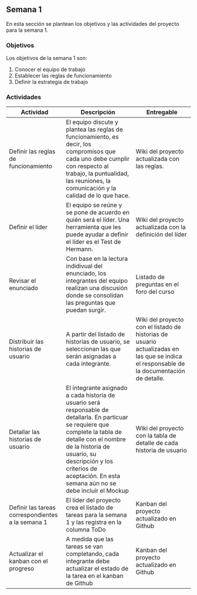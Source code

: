 ## Semana 1

En esta sección se plantean los objetivos y las actividades del proyecto para la semana 1.

### Objetivos

Los objetivos de la semana 1 son:

1. Conocer el equipo de trabajo
2. Establecer las reglas de funcionamiento
3. Definir la estrategia de trabajo

### Actividades

| Actividad                                         | Descripción                                                                                                                                                                                                                                                                        | Entregable                                                                                                                                |
| ------------------------------------------------- | ---------------------------------------------------------------------------------------------------------------------------------------------------------------------------------------------------------------------------------------------------------------------------------- | ----------------------------------------------------------------------------------------------------------------------------------------- |
| Definir las reglas de funcionamiento              | El equipo discute y plantea las reglas de funcionamiento, es decir, los compromisos que cada uno debe cumplir con respecto al trabajo, la puntualidad, las reuniones, la comunicación y la calidad de lo que hace.                                                                 | Wiki del proyecto actualizada con las reglas.                                                                                             |
| Definir el líder                                  | El equipo se reúne y se pone de acuerdo en quién será el líder. Una herramienta que les puede ayudar a definir el líder es el Test de Hermann.                                                                                                                                     | Wiki del proyecto actualizada con la definición del líder                                                                                 |
| Revisar el enunciado                              | Con base en la lectura indidivual del enunciado, los integrantes del equipo realizan una discusión donde se consolidan las preguntas que puedan surgir.                                                                                                                            | Listado de preguntas en el foro del curso                                                                                                 |
| Distribuir las historias de usuario               | A partir del listado de historias de usuario, se seleccionan las que serán asignadas a cada integrante.                                                                                                                                                                            | Wiki del proyecto con el listado de historias de usuario actualizadas en las que se indica el responsable de la documentación de detalle. |
| Detallar las historias de usuario                 | El integrante asignado a cada historia de usuario será responsable de detallarla. En particuar se requiere que complete la tabla de detalle con el nombre de la historia de usuario, su descripción y los criterios de aceptación. En esta semana aún no se debe incluir el Mockup | Wiki del proyecto con la tabla de detalle de cada historia de usuario                                                                     |
| Definir las tareas correspondientes a la semana 1 | El líder del proyecto crea el listado de tareas para la semana 1 y las registra en la columna ToDo                                                                                                                                                                                 | Kanban del proyecto actualizado en Github                                                                                                 |
| Actualizar el kanban con el progreso              | A medida que las tareas se van completando, cada integrante debe actualizar el estado de la tarea en el kanban de Github                                                                                                                                                           | Kanban del proyecto actualizado en Github                                                                                                 |
